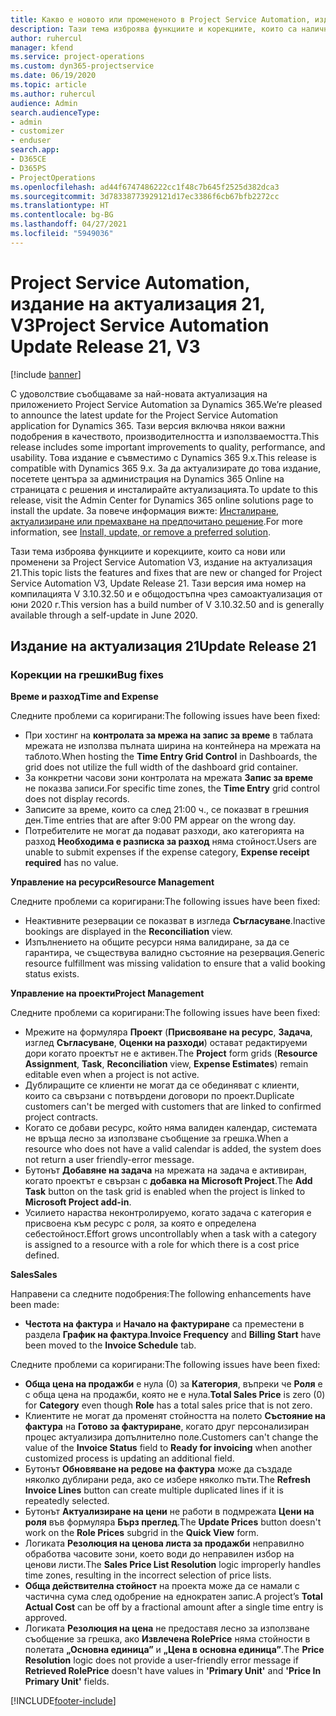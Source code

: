 ```yaml
---
title: Какво е новото или промененото в Project Service Automation, издание на актуализация 21, V3
description: Тази тема изброява функциите и корекциите, които са налични в Project Service Automation V3, издание на актуализация 21, V3.
author: ruhercul
manager: kfend
ms.service: project-operations
ms.custom: dyn365-projectservice
ms.date: 06/19/2020
ms.topic: article
ms.author: ruhercul
audience: Admin
search.audienceType:
- admin
- customizer
- enduser
search.app:
- D365CE
- D365PS
- ProjectOperations
ms.openlocfilehash: ad44f6747486222cc1f48c7b645f2525d382dca3
ms.sourcegitcommit: 3d78338773929121d17ec3386f6cb67bfb2272cc
ms.translationtype: HT
ms.contentlocale: bg-BG
ms.lasthandoff: 04/27/2021
ms.locfileid: "5949036"
---
```

# <a name="project-service-automation-update-release-21-v3"></a><span data-ttu-id="4fd64-103">Project Service Automation, издание на актуализация 21, V3</span><span class="sxs-lookup"><span data-stu-id="4fd64-103">Project Service Automation Update Release 21, V3</span></span>

[!include [banner](../includes/psa-now-project-operations.md)]

<span data-ttu-id="4fd64-104">С удоволствие съобщаваме за най-новата актуализация на приложението Project Service Automation за Dynamics 365.</span><span class="sxs-lookup"><span data-stu-id="4fd64-104">We’re pleased to announce the latest update for the Project Service Automation application for Dynamics 365.</span></span> <span data-ttu-id="4fd64-105">Тази версия включва някои важни подобрения в качеството, производителността и използваемостта.</span><span class="sxs-lookup"><span data-stu-id="4fd64-105">This release includes some important improvements to quality, performance, and usability.</span></span> <span data-ttu-id="4fd64-106">Това издание е съвместимо с Dynamics 365 9.x.</span><span class="sxs-lookup"><span data-stu-id="4fd64-106">This release is compatible with Dynamics 365 9.x.</span></span> <span data-ttu-id="4fd64-107">За да актуализирате до това издание, посетете центъра за администрация на Dynamics 365 Online на страницата с решения и инсталирайте актуализацията.</span><span class="sxs-lookup"><span data-stu-id="4fd64-107">To update to this release, visit the Admin Center for Dynamics 365 online solutions page to install the update.</span></span> <span data-ttu-id="4fd64-108">За повече информация вижте: [Инсталиране, актуализиране или премахване на предпочитано решение](/power-platform/admin/install-remove-preferred-solution).</span><span class="sxs-lookup"><span data-stu-id="4fd64-108">For more information, see [Install, update, or remove a preferred solution](/power-platform/admin/install-remove-preferred-solution).</span></span>

<span data-ttu-id="4fd64-109">Тази тема изброява функциите и корекциите, които са нови или променени за Project Service Automation V3, издание на актуализация 21.</span><span class="sxs-lookup"><span data-stu-id="4fd64-109">This topic lists the features and fixes that are new or changed for Project Service Automation V3, Update Release 21.</span></span> <span data-ttu-id="4fd64-110">Тази версия има номер на компилацията V 3.10.32.50 и е общодостъпна чрез самоактуализация от юни 2020 г.</span><span class="sxs-lookup"><span data-stu-id="4fd64-110">This version has a build number of V 3.10.32.50 and is generally available through a self-update in June 2020.</span></span>

## <a name="update-release-21"></a><span data-ttu-id="4fd64-111">Издание на актуализация 21</span><span class="sxs-lookup"><span data-stu-id="4fd64-111">Update Release 21</span></span>

### <a name="bug-fixes"></a><span data-ttu-id="4fd64-112">Корекции на грешки</span><span class="sxs-lookup"><span data-stu-id="4fd64-112">Bug fixes</span></span>

<span data-ttu-id="4fd64-113">**Време и разход**</span><span class="sxs-lookup"><span data-stu-id="4fd64-113">**Time and Expense**</span></span>

<span data-ttu-id="4fd64-114">Следните проблеми са коригирани:</span><span class="sxs-lookup"><span data-stu-id="4fd64-114">The following issues have been fixed:</span></span>

- <span data-ttu-id="4fd64-115">При хостинг на **контролата за мрежа на запис за време** в таблата мрежата не използва пълната ширина на контейнера на мрежата на таблото.</span><span class="sxs-lookup"><span data-stu-id="4fd64-115">When hosting the **Time Entry Grid Control** in Dashboards, the grid does not utilize the full width of the dashboard grid container.</span></span>
- <span data-ttu-id="4fd64-116">За конкретни часови зони контролата на мрежата **Запис за време** не показва записи.</span><span class="sxs-lookup"><span data-stu-id="4fd64-116">For specific time zones, the **Time Entry** grid control does not display records.</span></span>
- <span data-ttu-id="4fd64-117">Записите за време, които са след 21:00 ч., се показват в грешния ден.</span><span class="sxs-lookup"><span data-stu-id="4fd64-117">Time entries that are after 9:00 PM appear on the wrong day.</span></span>
- <span data-ttu-id="4fd64-118">Потребителите не могат да подават разходи, ако категорията на разход **Необходима е разписка за разход** няма стойност.</span><span class="sxs-lookup"><span data-stu-id="4fd64-118">Users are unable to submit expenses if the expense category, **Expense receipt required** has no value.</span></span>

<span data-ttu-id="4fd64-119">**Управление на ресурси**</span><span class="sxs-lookup"><span data-stu-id="4fd64-119">**Resource Management**</span></span>

<span data-ttu-id="4fd64-120">Следните проблеми са коригирани:</span><span class="sxs-lookup"><span data-stu-id="4fd64-120">The following issues have been fixed:</span></span>

- <span data-ttu-id="4fd64-121">Неактивните резервации се показват в изгледа **Съгласуване**.</span><span class="sxs-lookup"><span data-stu-id="4fd64-121">Inactive bookings are displayed in the **Reconciliation** view.</span></span>
- <span data-ttu-id="4fd64-122">Изпълнението на общите ресурси няма валидиране, за да се гарантира, че съществува валидно състояние на резервация.</span><span class="sxs-lookup"><span data-stu-id="4fd64-122">Generic resource fulfillment was missing validation to ensure that a valid booking status exists.</span></span>

<span data-ttu-id="4fd64-123">**Управление на проекти**</span><span class="sxs-lookup"><span data-stu-id="4fd64-123">**Project Management**</span></span>

<span data-ttu-id="4fd64-124">Следните проблеми са коригирани:</span><span class="sxs-lookup"><span data-stu-id="4fd64-124">The following issues have been fixed:</span></span>

- <span data-ttu-id="4fd64-125">Мрежите на формуляра **Проект** (**Присвояване на ресурс**, **Задача**, изглед **Съгласуване**, **Оценки на разходи**) остават редактируеми дори когато проектът не е активен.</span><span class="sxs-lookup"><span data-stu-id="4fd64-125">The **Project** form grids (**Resource Assignment**, **Task**, **Reconciliation** view, **Expense Estimates**) remain editable even when a project is not active.</span></span>
- <span data-ttu-id="4fd64-126">Дублиращите се клиенти не могат да се обединяват с клиенти, които са свързани с потвърдени договори по проект.</span><span class="sxs-lookup"><span data-stu-id="4fd64-126">Duplicate customers can't be merged with customers that are linked to confirmed project contracts.</span></span>
- <span data-ttu-id="4fd64-127">Когато се добави ресурс, който няма валиден календар, системата не връща лесно за използване съобщение за грешка.</span><span class="sxs-lookup"><span data-stu-id="4fd64-127">When a resource who does not have a valid calendar is added, the system does not return a user friendly-error message.</span></span>
- <span data-ttu-id="4fd64-128">Бутонът **Добавяне на задача** на мрежата на задача е активиран, когато проектът е свързан с **добавка на Microsoft Project**.</span><span class="sxs-lookup"><span data-stu-id="4fd64-128">The **Add Task** button on the task grid is enabled when the project is linked to **Microsoft Project add-in**.</span></span>
- <span data-ttu-id="4fd64-129">Усилието нараства неконтролируемо, когато задача с категория е присвоена към ресурс с роля, за която е определена себестойност.</span><span class="sxs-lookup"><span data-stu-id="4fd64-129">Effort grows uncontrollably when a task with a category is assigned to a resource with a role for which there is a cost price defined.</span></span>

<span data-ttu-id="4fd64-130">**Sales**</span><span class="sxs-lookup"><span data-stu-id="4fd64-130">**Sales**</span></span>

<span data-ttu-id="4fd64-131">Направени са следните подобрения:</span><span class="sxs-lookup"><span data-stu-id="4fd64-131">The following enhancements have been made:</span></span>

- <span data-ttu-id="4fd64-132">**Честота на фактура** и **Начало на фактуриране** са преместени в раздела **График на фактура**.</span><span class="sxs-lookup"><span data-stu-id="4fd64-132">**Invoice Frequency** and **Billing Start** have been moved to the **Invoice Schedule** tab.</span></span>

<span data-ttu-id="4fd64-133">Следните проблеми са коригирани:</span><span class="sxs-lookup"><span data-stu-id="4fd64-133">The following issues have been fixed:</span></span>

- <span data-ttu-id="4fd64-134">**Обща цена на продажби** е нула (0) за **Категория**, въпреки че **Роля** е с обща цена на продажби, която не е нула.</span><span class="sxs-lookup"><span data-stu-id="4fd64-134">**Total Sales Price** is zero (0) for **Category** even though **Role** has a total sales price that is not zero.</span></span>
- <span data-ttu-id="4fd64-135">Клиентите не могат да променят стойността на полето **Състояние на фактура** на **Готово за фактуриране**, когато друг персонализиран процес актуализира допълнително поле.</span><span class="sxs-lookup"><span data-stu-id="4fd64-135">Customers can't change the value of the **Invoice Status** field to **Ready for invoicing** when another customized process is updating an additional field.</span></span>
- <span data-ttu-id="4fd64-136">Бутонът **Обновяване на редове на фактура** може да създаде няколко дублирани реда, ако се избере няколко пъти.</span><span class="sxs-lookup"><span data-stu-id="4fd64-136">The **Refresh Invoice Lines** button can create multiple duplicated lines if it is repeatedly selected.</span></span>
- <span data-ttu-id="4fd64-137">Бутонът **Актуализиране на цени** не работи в подмрежата **Цени на роля** във формуляра **Бърз преглед**.</span><span class="sxs-lookup"><span data-stu-id="4fd64-137">The **Update Prices** button doesn't work on the **Role Prices** subgrid in the **Quick View** form.</span></span>
- <span data-ttu-id="4fd64-138">Логиката **Резолюция на ценова листа за продажби** неправилно обработва часовите зони, което води до неправилен избор на ценови листи.</span><span class="sxs-lookup"><span data-stu-id="4fd64-138">The **Sales Price List Resolution** logic improperly handles time zones, resulting in the incorrect selection of price lists.</span></span>
- <span data-ttu-id="4fd64-139">**Обща действителна стойност** на проекта може да се намали с частична сума след одобрение на еднократен запис.</span><span class="sxs-lookup"><span data-stu-id="4fd64-139">A project’s **Total Actual Cost** can be off by a fractional amount after a single time entry is approved.</span></span>
- <span data-ttu-id="4fd64-140">Логиката **Резолюция на цена** не предоставя лесно за използване съобщение за грешка, ако **Извлечена RolePrice** няма стойности в полетата **„Основна единица”** и **„Цена в основна единица”**.</span><span class="sxs-lookup"><span data-stu-id="4fd64-140">The **Price Resolution** logic does not provide a user-friendly error message if **Retrieved RolePrice** doesn't have values in **'Primary Unit'** and **'Price In Primary Unit'** fields.</span></span>


[!INCLUDE[footer-include](../includes/footer-banner.md)]